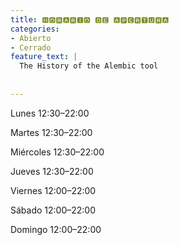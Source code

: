 ```yaml
---
title: 🅷🅾🆁🅰🆁🅸🅾 🅳🅴 🅰🅿🅴🆁🆃🆄🆁🅰
categories:
- Abierto
- Cerrado
feature_text: |
  The History of the Alembic tool
  
  
---
```


Lunes
12:30–22:00

Martes
12:30–22:00

Miércoles
12:30–22:00

Jueves
12:30–22:00

Viernes
12:00–22:00

Sábado
12:00–22:00

Domingo
12:00–22:00
